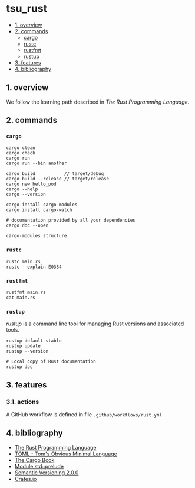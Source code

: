 # tsu_rust

- [1. overview](#1-overview)
- [2. commands](#2-commands)
  - [cargo](#cargo)
  - [rustc](#rustc)
  - [rustfmt](#rustfmt)
  - [rustup](#rustup)
- [3. features](#3-features)
- [4. bibliography](#4-bibliography)

## 1. overview

We follow the learning path described in _The Rust Programming Language_.

## 2. commands

### `cargo`

```shell
cargo clean
cargo check
cargo run
cargo run --bin another

cargo build           // target/debug
cargo build --release // target/release
cargo new hello_pod
cargo --help
cargo --version

cargo install cargo-modules
cargo install cargo-watch

# documentation provided by all your dependencies
cargo doc --open

cargo-modules structure
```

### `rustc`

```shell
rustc main.rs
rustc --explain E0384
```

### `rustfmt`

```shell
rustfmt main.rs
cat main.rs
```

### `rustup`

_rustup_ is a command line tool for managing Rust versions and associated tools.

```shell
rustup default stable
rustup update
rustup --version

# Local copy of Rust documentation
rustup doc
```

## 3. features

### 3.1. actions

A GitHub workflow is defined in file `.github/workflows/rust.yml`

## 4. bibliography

- [The Rust Programming Language](https://doc.rust-lang.org/book/title-page.html)
- [TOML - Tom's Obvious Minimal Language](https://toml.io/en/)
- [The Cargo Book](https://doc.rust-lang.org/cargo/)
- [Module std::prelude](https://doc.rust-lang.org/std/prelude/index.html)
- [Semantic Versioning 2.0.0](https://semver.org/)
- [Crates.io](https://crates.io/)
